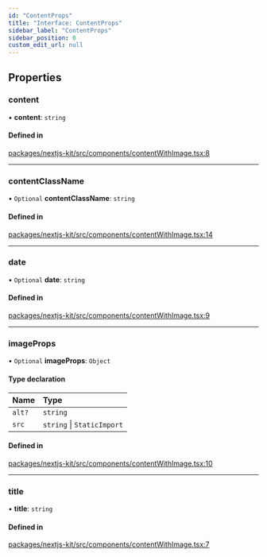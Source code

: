 ```yaml
---
id: "ContentProps"
title: "Interface: ContentProps"
sidebar_label: "ContentProps"
sidebar_position: 0
custom_edit_url: null
---
```


## Properties

### content

• **content**: `string`

#### Defined in

[packages/nextjs-kit/src/components/contentWithImage.tsx:8](https://github.com/backlineint/decoupled-kit-js/blob/fa402d782/packages/nextjs-kit/src/components/contentWithImage.tsx#L8)

___

### contentClassName

• `Optional` **contentClassName**: `string`

#### Defined in

[packages/nextjs-kit/src/components/contentWithImage.tsx:14](https://github.com/backlineint/decoupled-kit-js/blob/fa402d782/packages/nextjs-kit/src/components/contentWithImage.tsx#L14)

___

### date

• `Optional` **date**: `string`

#### Defined in

[packages/nextjs-kit/src/components/contentWithImage.tsx:9](https://github.com/backlineint/decoupled-kit-js/blob/fa402d782/packages/nextjs-kit/src/components/contentWithImage.tsx#L9)

___

### imageProps

• `Optional` **imageProps**: `Object`

#### Type declaration

| Name | Type |
| :------ | :------ |
| `alt?` | `string` |
| `src` | `string` \| `StaticImport` |

#### Defined in

[packages/nextjs-kit/src/components/contentWithImage.tsx:10](https://github.com/backlineint/decoupled-kit-js/blob/fa402d782/packages/nextjs-kit/src/components/contentWithImage.tsx#L10)

___

### title

• **title**: `string`

#### Defined in

[packages/nextjs-kit/src/components/contentWithImage.tsx:7](https://github.com/backlineint/decoupled-kit-js/blob/fa402d782/packages/nextjs-kit/src/components/contentWithImage.tsx#L7)
